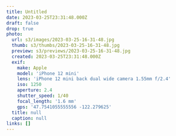 ```yaml
---
title: Untitled
date: 2023-03-25T23:31:48.000Z
draft: false
drop: true
photo:
  url: s3/images/2023-03-25-16-31-48.jpg
  thumb: s3/thumbs/2023-03-25-16-31-48.jpg
  preview: s3/previews/2023-03-25-16-31-48.jpg
  created: 2023-03-25T23:31:48.000Z
  exif:
    make: Apple
    model: 'iPhone 12 mini'
    lens: 'iPhone 12 mini back dual wide camera 1.55mm f/2.4'
    iso: 1250
    aperture: 2.4
    shutter_speed: 1/40
    focal_length: '1.6 mm'
    gps: '47.7541055555556 -122.279625'
  title: null
  caption: null
links: []
---
```

